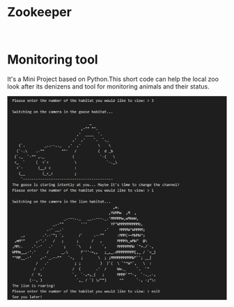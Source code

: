 <html>
  <body>
    <h1>Zookeeper</h1>
    <br>
    <h1>Monitoring tool</h1>
<p>It's a Mini Project based on Python.This short code can help the local zoo look after its denizens and tool for monitoring animals and their status.</p>
<img src="img/zoo.png">
  </body>
  </html>
